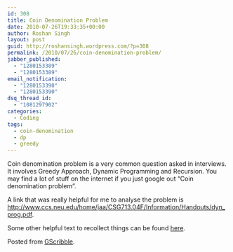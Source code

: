 ```yaml
---
id: 308
title: Coin Denomination Problem
date: 2010-07-26T19:33:35+00:00
author: Roshan Singh
layout: post
guid: http://roshansingh.wordpress.com/?p=308
permalink: /2010/07/26/coin-denomination-problem/
jabber_published:
  - "1280153389"
  - "1280153389"
email_notification:
  - "1280153390"
  - "1280153390"
dsq_thread_id:
  - "1081297902"
categories:
  - Coding
tags:
  - coin-denomination
  - dp
  - greedy
---
```

Coin denomination problem is a very common question asked in interviews. It involves Greedy Approach, Dynamic Programming and Recursion. You may find a lot of stuff on the internet if you just google out &#8220;Coin denomination problem&#8221;.

A link that was really helpful for me to analyse the problem is <http://www.ccs.neu.edu/home/jaa/CSG713.04F/Information/Handouts/dyn_prog.pdf>.

Some other helpful text to recollect things can be found [here](http://courses.csail.mit.edu/iap/interview/materials.php).

Posted from [GScribble](http://sourceforge.net/projects/gscribble/).